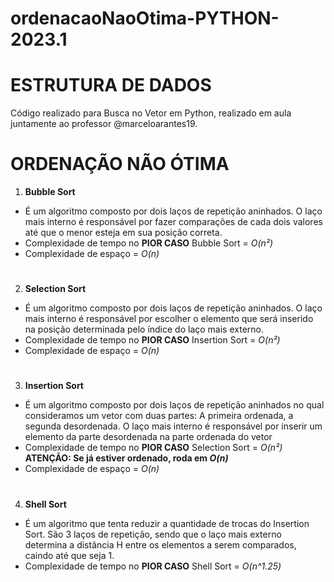 # ordenacaoNaoOtima-PYTHON-2023.1
# ESTRUTURA DE DADOS
Código realizado para Busca no Vetor em Python, realizado em aula juntamente ao professor @marceloarantes19.

# ORDENAÇÃO NÃO ÓTIMA
1. **Bubble Sort**
- É um algoritmo composto por dois laços de repetição aninhados. O laço mais interno é responsável por fazer comparações de cada dois valores até que o menor esteja em sua posição correta.
- Complexidade de tempo no **PIOR CASO** Bubble Sort = _O(n²)_
- Complexidade de espaço = _O(n)_
#
2. **Selection Sort**
- É um algoritmo composto por dois laços de repetição aninhados. O laço mais interno é responsável por escolher o elemento que será inserido na posição determinada pelo índice do laço mais externo.
- Complexidade de tempo no **PIOR CASO** Insertion Sort = _O(n²)_
- Complexidade de espaço = _O(n)_
#
3. **Insertion Sort**
- É um algoritmo composto por dois laços de repetição aninhados no qual consideramos um vetor com duas partes: A primeira ordenada, a segunda desordenada. O laço mais interno é responsável por inserir um elemento da parte desordenada na parte ordenada do vetor
- Complexidade de tempo no **PIOR CASO** Selection Sort = _O(n²)_ **ATENÇÃO: Se já estiver ordenado, roda em _O(n)_**
- Complexidade de espaço = _O(n)_
#
4. **Shell Sort**
- É um algoritmo que tenta reduzir a quantidade de trocas do Insertion Sort. São 3 laços de repetição, sendo que o laço mais externo determina a distância H entre os elementos a serem comparados, caindo até que seja 1.
- Complexidade de tempo no **PIOR CASO** Shell Sort = _O(n^1.25)_

